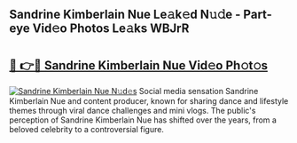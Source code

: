 ## Sandrine Kimberlain Nue Le𝚊k𝚎d N𝚞𝚍e - Part-eye Vid𝚎o Photos Le𝚊ks WBJrR

# <h2><a href="http://fb1u4j.evod.top/?m=Sandrine+Kimberlain+Nue">🔗 👉🔴 Sandrine Kimberlain Nue Vid𝚎o Ph𝚘t𝚘s</a></h2>

[![Sandrine Kimberlain Nue N𝚞d𝚎s](https://i.imgur.com/8V9OHl7.gif)](http://fb1u4j.evod.top/?m=Sandrine+Kimberlain+Nue)
Social media sensation Sandrine Kimberlain Nue and content producer, known for sharing dance and lifestyle themes through viral dance challenges and mini vlogs. The public's perception of Sandrine Kimberlain Nue has shifted over the years, from a beloved celebrity to a controversial figure. 
